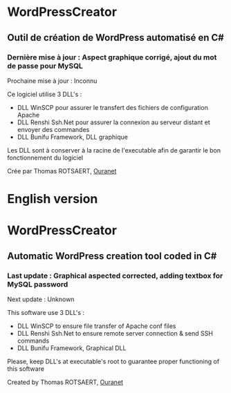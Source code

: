 # WordPressCreator

## Outil de création de WordPress automatisé en C# 

### Dernière mise à jour : Aspect graphique corrigé, ajout du mot de passe pour MySQL

Prochaine mise à jour : Inconnu

Ce logiciel utilise 3 DLL's :

- DLL WinSCP pour assurer le transfert des fichiers de configuration Apache  
- DLL Renshi Ssh.Net pour assurer la connexion au serveur distant et envoyer des commandes  
- DLL Bunifu Framework, DLL graphique  

Les DLL sont à conserver à la racine de l'executable afin de garantir le bon fonctionnement du logiciel

Crée par Thomas ROTSAERT, [Ouranet](https://www.ouranet.com)

# English version 

# WordPressCreator

## Automatic WordPress creation tool coded in C#

### Last update : Graphical aspected corrected, adding textbox for MySQL password

Next update : Unknown

This software use 3 DLL's : 

- DLL WinSCP to ensure file transfer of Apache conf files
- DLL Renshi Ssh.Net to ensure remote server connection & send SSH commands
- DLL Bunifu Framework, Graphical DLL

Please, keep DLL's at executable's root to guarantee proper functioning of this software

Created by Thomas ROTSAERT, [Ouranet](https://www.ouranet.com)
